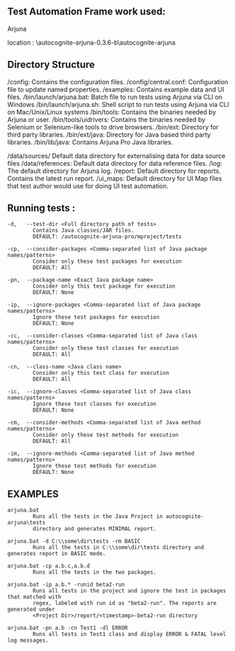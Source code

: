 


Test Automation Frame work used:
--------

Arjuna

location : <repository>\autocognite-arjuna-0.3.6-b\autocognite-arjuna

Directory Structure
--------


<location>/config: Contains the configuration files.
<location>/config/central.conf: Configuration file to update named properties.
<location>/examples: Contains example data and UI files.
<location>/bin/launch/arjuna.bat: Batch file to run tests using Arjuna via CLI on Windows
<location>/bin/launch/arjuna.sh: Shell script to run tests using Arjuna via CLI on Mac/Unix/Linux systems
<location>/bin/tools: Contains the binaries needed by Arjuna or user.
<location>/bin/tools/uidrivers: Contains the binaries needed by Selenium or Selenium-like tools to drive browsers.
<location>/bin/ext: Directory for third party libraries.
<location>/bin/ext/java: Directory for Java based third party libraries.
<location>/bin/lib/java: Contains Arjuna Pro Java libraries.

<location>/data/sources/ Default data directory for externalising data for data source files
<location>/data/references: Default data directory for data reference files.
<location>/log: The default directory for Arjuna log.
<location>/report: Default directory for reports. Contains the latest run report.
<location>/ui_maps: Default directory for UI Map files that test author would use for doing UI test automation.


Running tests :
--------


    -d,   --test-dir <Full directory path of tests>
            Contains Java classes/JAR files.
            DEFAULT: /autocognite-arjuna-pro/mproject/tests

    -cp,  --consider-packages <Comma-separated list of Java package names/patterns>
            Consider only these test packages for execution
            DEFAULT: All

    -pn,  --package-name <Exact Java package name>
            Consider only this test package for execution
            DEFAULT: None

    -ip,  --ignore-packages <Comma-separated list of Java package names/patterns>
            Ignore these test packages for execution
            DEFAULT: None

    -cc,  --consider-classes <Comma-separated list of Java class names/patterns>
            Consider only these test classes for execution
            DEFAULT: All

    -cn,  --class-name <Java class name>
            Consider only this test class for execution
            DEFAULT: All

    -ic,  --ignore-classes <Comma-separated list of Java class names/patterns>
            Ignore these test classes for execution
            DEFAULT: None

    -cm,  --consider-methods <Comma-separated list of Java method names/patterns>
            Consider only these test methods for execution
            DEFAULT: All

    -im,  --ignore-methods <Comma-separated list of Java method names/patterns>
            Ignore these test methods for execution
            DEFAULT: None
			
EXAMPLES
--------

    arjuna.bat
            Runs all the tests in the Java Project in autocognite-arjuna\tests
            directory and generates MINIMAL report.

    arjuna.bat -d C:\\some\dir\tests -rm BASIC
            Runs all the tests in C:\\some\dir\tests directory and generates report in BASIC mode.

    arjuna.bat -cp a.b.c,a.b.d
            Runs all the tests in the two packages.

    arjuna.bat -ip a.b.* -runid beta2-run
            Runs all tests in the project and ignore the test in packages that matched with
            regex, labeled with run id as "beta2-run". The reports are generated under
            <Project Dir>/report/<timestamp>-beta2-run directory

    arjuna.bat -pn a.b -cn Test1 -dl ERROR
            Runs all tests in Test1 class and display ERROR & FATAL level log messages.
